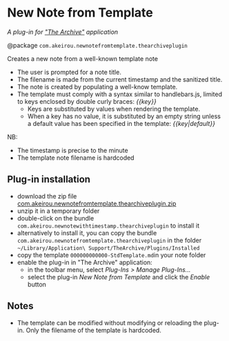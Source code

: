 # New Note from Template
_A plug-in for ["The Archive"](https://zettelkasten.de/the-archive/) application_

@package `com.akeirou.newnotefromtemplate.thearchiveplugin`

Creates a new note from a well-known template note
  - The user is prompted for a note title.
  - The filename is made from the current timestamp and the sanitized title.
  - The note is created by populating a well-know template.
  - The template must comply with a syntax similar to handlebars.js, limited to
    keys enclosed by double curly braces: _{{key}}_ 
      - Keys are substituted by values when rendering the template.
      - When a key has no value, it is substituted by an empty string unless
        a default value has been specified in the template: _{{key|default}}_

NB:
  - The timestamp is precise to the minute
  - The template note filename is hardcoded


## Plug-in installation
- download the zip file [com.akeirou.newnotefromtemplate.thearchiveplugin.zip](https://github.com/BrBorghi/new_note_from_template/releases/download/v1.0.2/com.akeirou.newnotefromtemplate.thearchiveplugin)
- unzip it in a temporary folder
- double-click on the bundle `com.akeirou.newnotewithtimestamp.thearchiveplugin` to install it
- alternatively to install it, you can copy the bundle `com.akeirou.newnotefromtemplate.thearchiveplugin` in the folder `~/Library/Application\ Support/TheArchive/Plugins/Installed`
- copy the template `000000000000-StdTemplate.md`in your note folder
- enable the plug-in in "The Archive" application:
  - in the toolbar menu, select _Plug-Ins > Manage Plug-Ins..._
  - select the plug-in _New Note from Template_ and click the _Enable_ button
 
## Notes
- The template can be modified without modifying or reloading the plug-in. Only the filename of the template is hardcoded.
